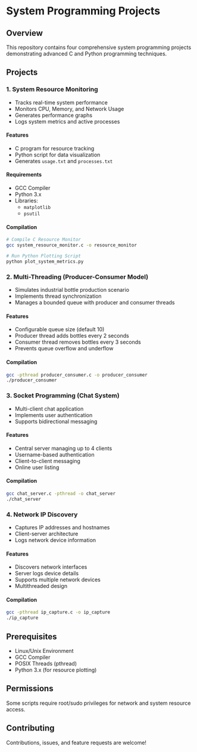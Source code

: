 # System Programming Projects

## Overview
This repository contains four comprehensive system programming projects demonstrating advanced C and Python programming techniques.

## Projects

### 1. System Resource Monitoring
- Tracks real-time system performance
- Monitors CPU, Memory, and Network Usage
- Generates performance graphs
- Logs system metrics and active processes

#### Features
- C program for resource tracking
- Python script for data visualization
- Generates `usage.txt` and `processes.txt`

#### Requirements
- GCC Compiler
- Python 3.x
- Libraries: 
  - `matplotlib`
  - `psutil`

#### Compilation
```bash
# Compile C Resource Monitor
gcc system_resource_monitor.c -o resource_monitor

# Run Python Plotting Script
python plot_system_metrics.py
```

### 2. Multi-Threading (Producer-Consumer Model)
- Simulates industrial bottle production scenario
- Implements thread synchronization
- Manages a bounded queue with producer and consumer threads

#### Features
- Configurable queue size (default 10)
- Producer thread adds bottles every 2 seconds
- Consumer thread removes bottles every 3 seconds
- Prevents queue overflow and underflow

#### Compilation
```bash
gcc -pthread producer_consumer.c -o producer_consumer
./producer_consumer
```

### 3. Socket Programming (Chat System)
- Multi-client chat application
- Implements user authentication
- Supports bidirectional messaging

#### Features
- Central server managing up to 4 clients
- Username-based authentication
- Client-to-client messaging
- Online user listing

#### Compilation
```bash
gcc chat_server.c -pthread -o chat_server
./chat_server
```

### 4. Network IP Discovery
- Captures IP addresses and hostnames
- Client-server architecture
- Logs network device information

#### Features
- Discovers network interfaces
- Server logs device details
- Supports multiple network devices
- Multithreaded design

#### Compilation
```bash
gcc -pthread ip_capture.c -o ip_capture
./ip_capture
```

## Prerequisites
- Linux/Unix Environment
- GCC Compiler
- POSIX Threads (pthread)
- Python 3.x (for resource plotting)

## Permissions
Some scripts require root/sudo privileges for network and system resource access.

## Contributing
Contributions, issues, and feature requests are welcome!
